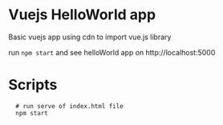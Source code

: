 # Vuejs HelloWorld app

Basic vuejs app using cdn to import vue.js library

run `npm start` and see helloWorld app on http://localhost:5000

# Scripts

```
  # run serve of index.html file
  npm start 
  
```